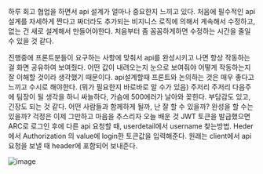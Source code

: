 
하루 회고
협업을 하면서 api 설계가 얼마나 중요한지 느끼고 있다.
처음에 필수적인 api 설계를 자세하게 짠다고 짜더라도 추가되는 비지니스 로직에 의해서 계속해서 수정하고, 없는 건 새로 설계해서 만들어야한다.
처음부터 좀 꼼꼼하게하면 수정하는 시간을 줄일 수 있을 것 같다.

진행중에 프론트분들이 요구하는 사항에 맞춰서 api를 완성시키고 나면 항상 작동하는 걸 화면 공유하여 보여줬다. 어떤 값이 내려오는지 눈으로 보여줘야 어떻게 작동하는지 잘 이해할 것이라 생각했기 때문이다.
api설계할때 프론트와 논의하는 것은 매우 좋다고 느끼고 수시로 해야한다.
(뭐가 필요한지 바로바로 알 수가 있음)
주저리 주저리
다음주에 팀장이 될 생각을 하니 싸늘하다, 가슴에 500에러가 날아와 꽂힌다.
부담감도 있고, 긴장도 되는 것 같다. 어떤 사람들과 함께하게 될까, 난 잘 할 수 있을까? 완성을 할 수는 있을까?
걱정은 이제 그만하고 마음을 추스리자
오늘 배운 것
JWT 토큰을 발급했으면 ARC로 로그인 후에 다른 api 요청할 때, userdetail에서 username 찾는방법. Heder에서 Authorization 의 value에 login한 토큰값을 입력해준다. 원래는 client에서 api 요청을 보낼 때 header에 포함되어 보내준다.

![image](https://user-images.githubusercontent.com/80080041/126406666-faf84a8d-3a48-4388-88d8-612908a09174.png)
